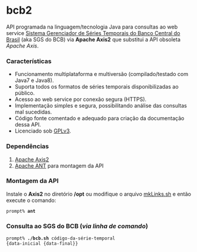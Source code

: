 # bcb2

API programada na linguagem/tecnologia Java para consultas ao web service <a href="http://www4.bcb.gov.br/pec/series/port/aviso.asp" title="clique para acessar o Sistema Gerenciador de Séries Temporais no website do Banco Central do Brasil">Sistema Gerenciador de Séries Temporais do Banco Central do Brasil</a> (aka SGS do BCB) via **Apache Axis2** que substitui a API obsoleta *Apache Axis*.

### Características

<ul>
<li>Funcionamento multiplataforma e multiversão (compilado/testado com Java7 e Java8).</li>
<li>Suporta todos os formatos de séries temporais disponibilizadas ao público.</li>
<li>Acesso ao web service por conexão segura (HTTPS).</li>
<li>Implementação simples e segura, possibilitando análise das consultas mal sucedidas.</li>
<li>Código fonte comentado e adequado para criação da documentação dessa API.</li>
<li>Licenciado sob <a href="https://www.gnu.org/licenses/gpl-3.0.html" title="clique para acessar o documento da GPLv3">GPLv3</a>.</li>
</ul>

### Dependências

<ol>
<li><a href="http://axis.apache.org/axis2/java/core/" title="clique para acessar o website do Apache Axis2">Apache Axis2</a></li>
<li><a href="https://ant.apache.org/" title="clique para acessar o website do Apache ANT">Apache ANT</a> para montagem da API</li>
</ol>

### Montagem da API

Instale o **Axis2** no diretório **/opt** ou modifique o arquivo <a href="https://github.com/dekassegui/bcb2/blob/master/mkLinks.sh" title="clique para acessar o script para criação/preenchimento do diretório das libraries desse projeto">mkLinks.sh</a> e então execute o comando:

   <code>prompt% <strong>ant</strong></code>

### Consulta ao SGS do BCB (*via linha de comando*)

   <code>prompt% <strong>./bcb.sh</strong> código-da-série-temporal {data-inicial {data-final}}</code>


